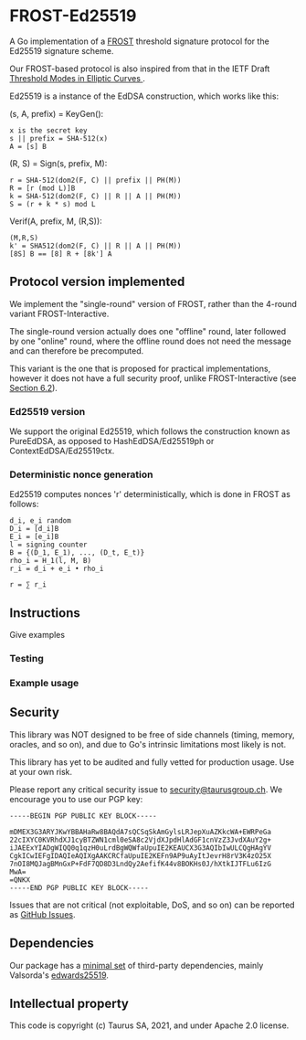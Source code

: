 # FROST-Ed25519

A Go implementation of a [FROST](https://eprint.iacr.org/2020/852.pdf)
threshold signature protocol for the Ed25519 signature scheme.

Our FROST-based protocol is also inspired from that in the IETF
Draft [Threshold Modes in Elliptic Curves ](https://www.ietf.org/id/draft-hallambaker-threshold-05.html).

Ed25519 is a instance of the EdDSA construction, which works like this:

(s, A, prefix) = KeyGen():

    x is the secret key
    s || prefix = SHA-512(x)
    A = [s] B

(R, S) = Sign(s, prefix, M):

    r = SHA-512(dom2(F, C) || prefix || PH(M))
    R = [r (mod L)]B
    k = SHA-512(dom2(F, C) || R || A || PH(M))
    S = (r + k * s) mod L

Verif(A, prefix, M, (R,S)):

    (M,R,S)
    k' = SHA512(dom2(F, C) || R || A || PH(M))
    [8S] B == [8] R + [8k'] A

## Protocol version implemented

We implement the "single-round" version of FROST, rather than the 4-round variant
FROST-Interactive.

The single-round version actually does one "offline" round, later followed
by one "online" round, where the offline round does not need the message
and can therefore be precomputed.

This variant is the one that is proposed for practical implementations,
however it does not have a full security proof, unlike
FROST-Interactive (see [Section
6.2](https://eprint.iacr.org/2020/852.pdf)).


### Ed25519 version

We support the original Ed25519, which follows the construction known as
PureEdDSA, as opposed to HashEdDSA/Ed25519ph or ContextEdDSA/Ed25519ctx.

### Deterministic nonce generation

Ed25519 computes nonces 'r' deterministically, which is done in FROST as
follows:

    d_i, e_i random
    D_i = [d_i]B
    E_i = [e_i]B
    l = signing counter
    B = {(D_1, E_1), ..., (D_t, E_t)}
    rho_i = H_1(l, M, B)
    r_i = d_i + e_i • rho_i

    r = ∑ r_i

## Instructions

Give examples

### Testing

### Example usage

## Security

This library was NOT designed to be free of side channels (timing,
memory, oracles, and so on), and due to Go's intrinsic limitations
most likely is not.

This library has yet to be audited and fully vetted for production
usage. Use at your own risk.

Please report any critical security issue to security@taurusgroup.ch.
We encourage you to use our PGP key:

```
-----BEGIN PGP PUBLIC KEY BLOCK-----

mDMEX3G3ARYJKwYBBAHaRw8BAQdA7sQCSqSkAmGylsLRJepXuAZKkcWA+EWRPeGa
22cIXYC0KVRhdXJ1cyBTZWN1cml0eSA8c2VjdXJpdHlAdGF1cnVzZ3JvdXAuY2g+
iJAEExYIADgWIQQ0q1qzH0uLrdBgWQWfaUpuIE2KEAUCX3G3AQIbIwULCQgHAgYV
CgkICwIEFgIDAQIeAQIXgAAKCRCfaUpuIE2KEFn9AP9uAyItJevrH8rV3K4zO25X
7nOI8MQJagBMnGxP+FdF7QD8D3LndQy2AefifK44v8BOKHs0J/hXtkIJTFLu6IzG
MwA=
=QNKX
-----END PGP PUBLIC KEY BLOCK-----
```

Issues that are not critical (not exploitable, DoS, and so on) can be reported as [GitHub Issues](https://github.com/taurusgroup/frost-ed25519/issues).


## Dependencies 

Our package has a [minimal set](./go.mod) of third-party dependencies,
mainly Valsorda's [edwards25519](https://filippo.io/edwards25519).


## Intellectual property

This code is copyright (c) Taurus SA, 2021, and under Apache 2.0 license.

